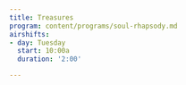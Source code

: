 ```yaml
---
title: Treasures
program: content/programs/soul-rhapsody.md
airshifts:
- day: Tuesday
  start: 10:00a
  duration: '2:00'

---
```

